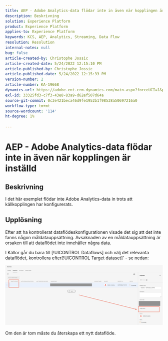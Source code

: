 ```yaml
---
title: AEP - Adobe Analytics-data flödar inte in även när kopplingen är inställd
description: Beskrivning
solution: Experience Platform
product: Experience Platform
applies-to: Experience Platform
keywords: KCS, AEP, Analytics, Streaming, Data Flow
resolution: Resolution
internal-notes: null
bug: false
article-created-by: Christophe Jossic
article-created-date: 5/24/2022 12:15:10 PM
article-published-by: Christophe Jossic
article-published-date: 5/24/2022 12:15:33 PM
version-number: 2
article-number: KA-19668
dynamics-url: https://adobe-ent.crm.dynamics.com/main.aspx?forceUCI=1&pagetype=entityrecord&etn=knowledgearticle&id=a9ac5123-5bdb-ec11-a7b6-0022480b01c6
exl-id: 33325fd3-c7f3-43e8-83a9-d62ef507d64a
source-git-commit: 0c3e421beca46d9fe1952b1f98538a50697216a0
workflow-type: tm+mt
source-wordcount: '114'
ht-degree: 1%

---
```


# AEP - Adobe Analytics-data flödar inte in även när kopplingen är inställd

## Beskrivning


I det här exemplet flödar inte Adobe Analytics-data in trots att källkopplingen har konfigurerats.


## Upplösning


Efter att ha kontrollerat dataflödeskonfigurationen visade det sig att det inte fanns någon måldatauppsättning. Avsaknaden av en måldatauppsättning är orsaken till att dataflödet inte innehåller några data.

I Källor går du bara till [!UICONTROL Dataflows] och välj det relevanta dataflödet, kontrollera efter[!UICONTROL Target dataset]&#39; - se nedan:

![](assets/6dcf5ee4-5adb-ec11-a7b6-0022480b01c6.png)



















Om den är tom måste du återskapa ett nytt dataflöde.
